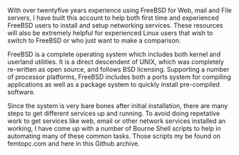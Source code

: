 With over twentyfive years experience using FreeBSD for Web, mail and File servers, I have built this account to help both first time and experienced FreeBSD users to install and setup networking services. These resources will also be extremely helpful for experienced Linux users that wish to switch to FreeBSD or who just want to make a comparison.

FreeBSD is a complete operating system which includes both kernel and userland utilities. It is a direct descendent of UNIX, which was completely re-written as open source, and follows BSD licensing. Supporting a number of processor platforms, FreeBSD includes both a ports system for compiling applications as well as a package system to quickly install pre-compiled software.

Since the system is very bare bones after initial installation, there are many steps to get different services up and running. To avoid doing repetative work to get services like web, email or other network services installed an working, I have come up with a number of Bourne Shell scripts to help in automating many of these common tasks. Those scripts my be found on femtopc.com and here in this Github archive.

<!---
femtopc/femtopc is a ✨ special ✨ repository because its `README.md` (this file) appears on your GitHub profile.
You can click the Preview link to take a look at your changes.
--->
